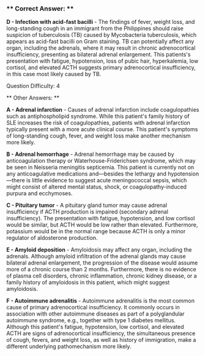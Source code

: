 ### ** Correct Answer: **

**D - Infection with acid-fast bacilli** - The findings of fever, weight loss, and long-standing cough in an immigrant from the Philippines should raise suspicion of tuberculosis (TB) caused by Mycobacteria tuberculosis, which appears as acid-fast bacilli on Gram staining. TB can potentially affect any organ, including the adrenals, where it may result in chronic adrenocortical insufficiency, presenting as bilateral adrenal enlargement. This patients's presentation with fatigue, hypotension, loss of pubic hair, hyperkalemia, low cortisol, and elevated ACTH suggests primary adrenocortical insufficiency, in this case most likely caused by TB.

Question Difficulty: 4

** Other Answers: **

**A - Adrenal infarction** - Causes of adrenal infarction include coagulopathies such as antiphospholipid syndrome. While this patient's family history of SLE increases the risk of coagulopathies, patients with adrenal infarction typically present with a more acute clinical course. This patient's symptoms of long-standing cough, fever, and weight loss make another mechanism more likely.

**B - Adrenal hemorrhage** - Adrenal hemorrhage may be caused by anticoagulation therapy or Waterhouse-Friderichsen syndrome, which may be seen in Neisseria meningitis septicemia. This patient is currently not on any anticoagulative medications and—besides the lethargy and hypotension—there is little evidence to suggest acute meningococcal sepsis, which might consist of altered mental status, shock, or coagulopathy-induced purpura and ecchymoses.

**C - Pituitary tumor** - A pituitary gland tumor may cause adrenal insufficiency if ACTH production is impaired (secondary adrenal insufficiency). The presentation with fatigue, hypotension, and low cortisol would be similar, but ACTH would be low rather than elevated. Furthermore, potassium would be in the normal range because ACTH is only a minor regulator of aldosterone production.

**E - Amyloid deposition** - Amyloidosis may affect any organ, including the adrenals. Although amyloid infiltration of the adrenal glands may cause bilateral adrenal enlargement, the progression of the disease would assume more of a chronic course than 2 months. Furthermore, there is no evidence of plasma cell disorders, chronic inflammation, chronic kidney disease, or a family history of amyloidosis in this patient, which might suggest amyloidosis.

**F - Autoimmune adrenalitis** - Autoimmune adrenalitis is the most common cause of primary adrenocortical insufficiency. It commonly occurs in association with other autoimmune diseases as part of a polyglandular autoimmune syndrome, e.g., together with type 1 diabetes mellitus. Although this patient's fatigue, hypotension, low cortisol, and elevated ACTH are signs of adrenocortical insufficiency, the simultaneous presence of cough, fevers, and weight loss, as well as history of immigration, make a different underlying pathomechanism more likely.

